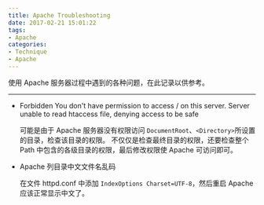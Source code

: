 ```yaml
---
title: Apache Troubleshooting
date: 2017-02-21 15:01:22
tags:
- Apache
categories:
- Technique
- Apache
---
```


使用 Apache 服务器过程中遇到的各种问题，在此记录以供参考。

<!--more-->

---

* Forbidden
  You don't have permission to access / on this server.
  Server unable to read htaccess file, denying access to be safe

  可能是由于 Apache 服务器没有权限访问 `DocumentRoot`、`<Directory>`所设置的目录，检查该目录的权限。
  不仅仅是检查最终目录的权限，还要检查整个 Path 中包含的各级目录的权限，最后修改权限使 Apache 可访问即可。

* Apache 列目录中文文件名乱码

  在文件 httpd.conf 中添加 `IndexOptions Charset=UTF-8`，然后重启 Apache 应该正常显示中文了。
